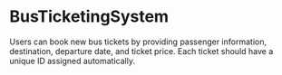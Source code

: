# BusTicketingSystem
Users can book new bus tickets by providing passenger information, destination, departure date, and ticket price.  Each ticket should have a unique ID assigned automatically. 
